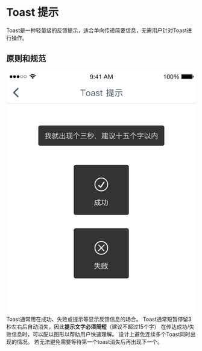 
# Toast 提示
Toast是一种轻量级的反馈提示，适合单向传递简要信息，无需用户针对Toast进行操作。

## 原则和规范

<img src="../images/mobile_guide/Toast.png" align="right"/>


Toast通常用在成功、失败或提示等显示反馈信息的场合。
Toast通常短暂停留3秒左右后自动消失，因此**提示文字必须简短**（建议不超过15个字）
在传达成功/失败信息时，可以配以图形以帮助用户快速理解。
设计上避免连续多个Toast同时出现的情况。 若无法避免需要等待第一个toast消失后再出现下一个。


